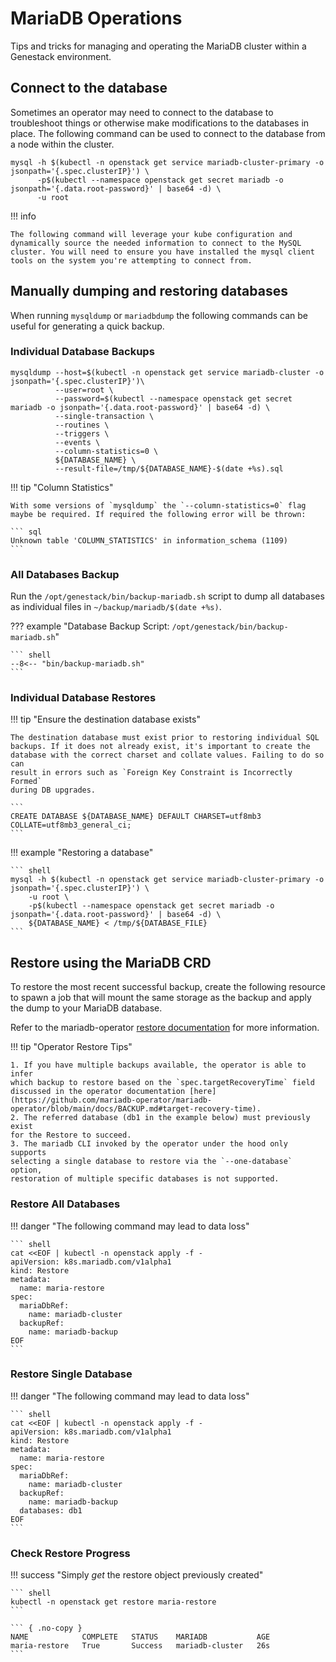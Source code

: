 # MariaDB Operations

Tips and tricks for managing and operating the MariaDB cluster within a Genestack environment.

## Connect to the database

Sometimes an operator may need to connect to the database to troubleshoot things or otherwise make modifications to the databases in place. The following command can be used to connect to the database from a node within the cluster.

``` shell
mysql -h $(kubectl -n openstack get service mariadb-cluster-primary -o jsonpath='{.spec.clusterIP}') \
      -p$(kubectl --namespace openstack get secret mariadb -o jsonpath='{.data.root-password}' | base64 -d) \
      -u root
```

!!! info

    The following command will leverage your kube configuration and dynamically source the needed information to connect to the MySQL cluster. You will need to ensure you have installed the mysql client tools on the system you're attempting to connect from.

## Manually dumping and restoring databases

When running `mysqldump` or `mariadbdump` the following commands can be useful for generating a quick backup.

### Individual Database Backups

``` shell
mysqldump --host=$(kubectl -n openstack get service mariadb-cluster -o jsonpath='{.spec.clusterIP}')\
          --user=root \
          --password=$(kubectl --namespace openstack get secret mariadb -o jsonpath='{.data.root-password}' | base64 -d) \
          --single-transaction \
          --routines \
          --triggers \
          --events \
          --column-statistics=0 \
          ${DATABASE_NAME} \
          --result-file=/tmp/${DATABASE_NAME}-$(date +%s).sql
```

!!! tip "Column Statistics"

    With some versions of `mysqldump` the `--column-statistics=0` flag maybe be required. If required the following error will be thrown:

    ``` sql
    Unknown table 'COLUMN_STATISTICS' in information_schema (1109)
    ```

### All Databases Backup

Run the `/opt/genestack/bin/backup-mariadb.sh` script to dump all databases as individual files in `~/backup/mariadb/$(date +%s)`.

??? example "Database Backup Script: `/opt/genestack/bin/backup-mariadb.sh`"

    ``` shell
    --8<-- "bin/backup-mariadb.sh"
    ```

### Individual Database Restores

!!! tip "Ensure the destination database exists"

    The destination database must exist prior to restoring individual SQL
    backups. If it does not already exist, it's important to create the
    database with the correct charset and collate values. Failing to do so can
    result in errors such as `Foreign Key Constraint is Incorrectly Formed`
    during DB upgrades.

    ```
    CREATE DATABASE ${DATABASE_NAME} DEFAULT CHARSET=utf8mb3 COLLATE=utf8mb3_general_ci;
    ```

!!! example "Restoring a database"

    ``` shell
    mysql -h $(kubectl -n openstack get service mariadb-cluster-primary -o jsonpath='{.spec.clusterIP}') \
        -u root \
        -p$(kubectl --namespace openstack get secret mariadb -o jsonpath='{.data.root-password}' | base64 -d) \
        ${DATABASE_NAME} < /tmp/${DATABASE_FILE}
    ```

## Restore using the MariaDB CRD

To restore the most recent successful backup, create the following resource
to spawn a job that will mount the same storage as the backup and apply the
dump to your MariaDB database.

Refer to the mariadb-operator [restore documentation](https://github.com/mariadb-operator/mariadb-operator/blob/main/docs/BACKUP.md#restore)
for more information.

!!! tip "Operator Restore Tips"

    1. If you have multiple backups available, the operator is able to infer
    which backup to restore based on the `spec.targetRecoveryTime` field
    discussed in the operator documentation [here](https://github.com/mariadb-operator/mariadb-operator/blob/main/docs/BACKUP.md#target-recovery-time).
    2. The referred database (db1 in the example below) must previously exist
    for the Restore to succeed.
    3. The mariadb CLI invoked by the operator under the hood only supports
    selecting a single database to restore via the `--one-database` option,
    restoration of multiple specific databases is not supported.

### Restore All Databases

!!! danger "The following command may lead to data loss"

    ``` shell
    cat <<EOF | kubectl -n openstack apply -f -
    apiVersion: k8s.mariadb.com/v1alpha1
    kind: Restore
    metadata:
      name: maria-restore
    spec:
      mariaDbRef:
        name: mariadb-cluster
      backupRef:
        name: mariadb-backup
    EOF
    ```

### Restore Single Database

!!! danger "The following command may lead to data loss"

    ``` shell
    cat <<EOF | kubectl -n openstack apply -f -
    apiVersion: k8s.mariadb.com/v1alpha1
    kind: Restore
    metadata:
      name: maria-restore
    spec:
      mariaDbRef:
        name: mariadb-cluster
      backupRef:
        name: mariadb-backup
      databases: db1
    EOF
    ```

### Check Restore Progress

!!! success "Simply _get_ the restore object previously created"

    ``` shell
    kubectl -n openstack get restore maria-restore
    ```

    ``` { .no-copy }
    NAME            COMPLETE   STATUS    MARIADB           AGE
    maria-restore   True       Success   mariadb-cluster   26s
    ```
